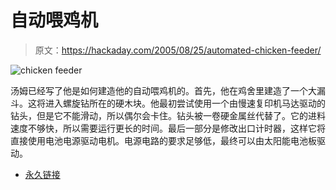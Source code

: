# 自动喂鸡机

> 原文：<https://hackaday.com/2005/08/25/automated-chicken-feeder/>

![chicken feeder](img/8024fd4e06d48459fb13a4d85e91ae53.png)

汤姆已经写了他是如何建造他的自动喂鸡机的。首先，他在鸡舍里建造了一个大漏斗。这将进入螺旋钻所在的硬木块。他最初尝试使用一个由慢速复印机马达驱动的钻头，但是它不能滑动，所以偶尔会卡住。钻头被一卷硬金属丝代替了。它的进料速度不够快，所以需要运行更长的时间。最后一部分是修改出口计时器，这样它将直接使用电池电源驱动电机。电源电路的要求足够低，最终可以由太阳能电池板驱动。

*   [永久链接](http://chickenfeeder.blogspot.com/)